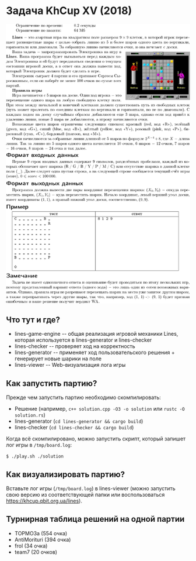 # Задача KhCup XV (2018)

![Условие задачи](./problem.png)

## Что тут и где?

* lines-game-engine -- общая реализация игровой механики Lines, которая используется в lines-generator и lines-checker
* lines-checker -- проверяет ход на корректность
* lines-generator -- применяет ход пользовательского решения + генерирует новые шарики на поле
* lines-viewer -- Web-визуализация лога игры

## Как запустить партию?

Прежде чем запустить партию необходимо скомпилировать:

* Решение (например, `c++ solution.cpp -O3 -o solution` или `rustc -O solution.rs`)
* lines-generator (`cd lines-generator && cargo build`)
* lines-checker (`cd lines-checker && cargo build`)

Когда всё скомпилировано, можно запустить скрипт, который запишет лог игры в `/tmp/board.log`:

```
$ ./play.sh ./solution
```

## Как визуализировать партию?

Вставьте лог игры (`/tmp/board.log`) в lines-viewer (можно запустить свою версию
из соответствующей папки или воспользоваться https://khcup.qbit.org.ua/lines).

## Турнирная таблица решений на одной партии

* TOPMO3a (554 очка)
* AntiMorituri (394 очка)
* frol (34 очка)
* team7 (20 очков)
